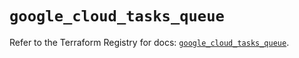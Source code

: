 # `google_cloud_tasks_queue`

Refer to the Terraform Registry for docs: [`google_cloud_tasks_queue`](https://registry.terraform.io/providers/hashicorp/google/5.36.0/docs/resources/cloud_tasks_queue).
